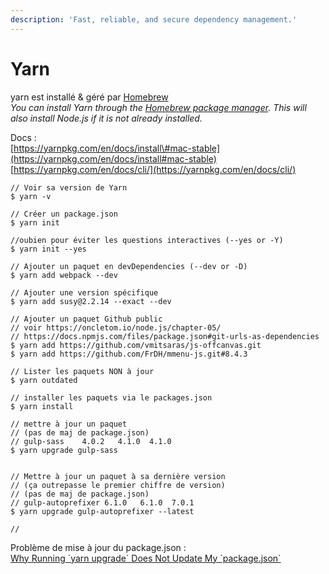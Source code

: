 ```yaml
---
description: 'Fast, reliable, and secure dependency management.'
---
```


# Yarn

yarn est installé & géré par [Homebrew](homebrew.md)  
_You can install Yarn through the_ [_Homebrew package manager_](https://brew.sh/)_. This will also install Node.js if it is not already installed._

Docs :  
[https://yarnpkg.com/en/docs/install\#mac-stable](https://yarnpkg.com/en/docs/install#mac-stable)  
[https://yarnpkg.com/en/docs/cli/](https://yarnpkg.com/en/docs/cli/)  


```text
// Voir sa version de Yarn
$ yarn -v

// Créer un package.json
$ yarn init

//oubien pour éviter les questions interactives (--yes or -Y)
$ yarn init --yes

// Ajouter un paquet en devDependencies (--dev or -D)
$ yarn add webpack --dev

// Ajouter une version spécifique
$ yarn add susy@2.2.14 --exact --dev

// Ajouter un paquet Github public
// voir https://oncletom.io/node.js/chapter-05/
// https://docs.npmjs.com/files/package.json#git-urls-as-dependencies
$ yarn add https://github.com/vmitsaras/js-offcanvas.git
$ yarn add https://github.com/FrDH/mmenu-js.git#8.4.3

// Lister les paquets NON à jour
$ yarn outdated

// installer les paquets via le packages.json
$ yarn install

// mettre à jour un paquet
// (pas de maj de package.json)
// gulp-sass    4.0.2   4.1.0  4.1.0
$ yarn upgrade gulp-sass


// Mettre à jour un paquet à sa dernière version
// (ça outrepasse le premier chiffre de version)
// (pas de maj de package.json)
// gulp-autoprefixer 6.1.0   6.1.0  7.0.1
$ yarn upgrade gulp-autoprefixer --latest

//
```

Problème de mise à jour du package.json :  
[Why Running \`yarn upgrade\` Does Not Update My \`package.json\`](https://dev.to/wgao19/why-running-yarn-upgrade-does-not-update-my-package-json-3mon)

